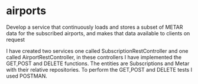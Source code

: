 # airports
Develop a service that continuously loads and stores a subset of METAR data for the subscribed airports, and makes that data available to clients on request

I have created two services one called SubscriptionRestController and one called AirportRestController,
in these controllers I have implemented the GET,POST and DELETE functions. 
The entities are Subscriptions and Metar with their relative repositories.
To perform the GET,POST and DELETE tests I used POSTMAN.
